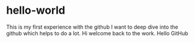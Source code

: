 # hello-world
This is my first experience with the github
I want to deep dive into the github which helps to do a lot.
Hi welcome back to the work.
Hello GitHub 
